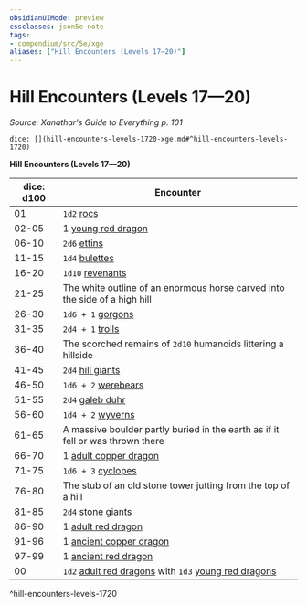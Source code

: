 ```yaml
---
obsidianUIMode: preview
cssclasses: json5e-note
tags:
- compendium/src/5e/xge
aliases: ["Hill Encounters (Levels 17—20)"]
---
```

# Hill Encounters (Levels 17—20)
*Source: Xanathar's Guide to Everything p. 101* 

`dice: [](hill-encounters-levels-1720-xge.md#^hill-encounters-levels-1720)`

**Hill Encounters (Levels 17—20)**

| dice: d100 | Encounter |
|------------|-----------|
| 01 | `1d2` [rocs](/compendium/bestiary/monstrosity/roc.md) |
| 02-05 | 1 [young red dragon](/compendium/bestiary/dragon/young-red-dragon.md) |
| 06-10 | `2d6` [ettins](/compendium/bestiary/giant/ettin.md) |
| 11-15 | `1d4` [bulettes](/compendium/bestiary/monstrosity/bulette.md) |
| 16-20 | `1d10` [revenants](/compendium/bestiary/undead/revenant.md) |
| 21-25 | The white outline of an enormous horse carved into the side of a high hill |
| 26-30 | `1d6 + 1` [gorgons](/compendium/bestiary/monstrosity/gorgon.md) |
| 31-35 | `2d4 + 1` [trolls](/compendium/bestiary/giant/troll.md) |
| 36-40 | The scorched remains of `2d10` humanoids littering a hillside |
| 41-45 | `2d4` [hill giants](/compendium/bestiary/giant/hill-giant.md) |
| 46-50 | `1d6 + 2` [werebears](/compendium/bestiary/humanoid/werebear.md) |
| 51-55 | `2d4` [galeb duhr](/compendium/bestiary/elemental/galeb-duhr.md) |
| 56-60 | `1d4 + 2` [wyverns](/compendium/bestiary/dragon/wyvern.md) |
| 61-65 | A massive boulder partly buried in the earth as if it fell or was thrown there |
| 66-70 | 1 [adult copper dragon](/compendium/bestiary/dragon/adult-copper-dragon.md) |
| 71-75 | `1d6 + 3` [cyclopes](/compendium/bestiary/giant/cyclops.md) |
| 76-80 | The stub of an old stone tower jutting from the top of a hill |
| 81-85 | `2d4` [stone giants](/compendium/bestiary/giant/stone-giant.md) |
| 86-90 | 1 [adult red dragon](/compendium/bestiary/dragon/adult-red-dragon.md) |
| 91-96 | 1 [ancient copper dragon](/compendium/bestiary/dragon/ancient-copper-dragon.md) |
| 97-99 | 1 [ancient red dragon](/compendium/bestiary/dragon/ancient-red-dragon.md) |
| 00 | `1d2` [adult red dragons](/compendium/bestiary/dragon/adult-red-dragon.md) with `1d3` [young red dragons](/compendium/bestiary/dragon/young-red-dragon.md) |
^hill-encounters-levels-1720